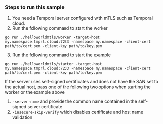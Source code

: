### Steps to run this sample:
1) You need a Temporal server configured with mTLS such as Temporal cloud.
2) Run the following command to start the worker
```
go run ./helloworldmtls/worker -target-host my.namespace.tmprl.cloud:7233 -namespace my.namespace -client-cert path/to/cert.pem -client-key path/to/key.pem
```
3) Run the following command to start the example
```
go run ./helloworldmtls/starter -target-host my.namespace.tmprl.cloud:7233 -namespace my.namespace -client-cert path/to/cert.pem -client-key path/to/key.pem
```

If the server uses self-signed certificates and does not have the SAN set to the actual host, pass one of the following two options when starting the worker or the example above:
1. `-server-name` and provide the common name contained in the self-signed server certificate
2. `-insecure-skip-verify` which disables certificate and host name validation
